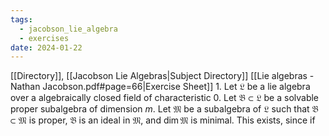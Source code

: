 ```yaml
---
tags:
  - jacobson_lie_algebra
  - exercises
date: 2024-01-22
---
```

[[Directory]], [[Jacobson Lie Algebras|Subject Directory]]
[[Lie algebras - Nathan Jacobson.pdf#page=66|Exercise Sheet]]
1. 
Let ${} \mathfrak{L} {}$ be a lie algebra over a algebraically closed field of characteristic 0. Let ${} \mathfrak{B}\subset \mathfrak{L} {}$ be a solvable proper subalgebra of dimension $m {}$. Let $\mathfrak{M} {}$ be a subalgebra of ${} \mathfrak{L} {}$ such that ${} \mathfrak{B} \subset \mathfrak{M} {}$ is proper, ${} \mathfrak{B} {}$ is an ideal in $\mathfrak{M}$, and ${} \dim \mathfrak{M} {}$ is minimal. This exists, since if



